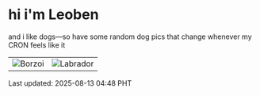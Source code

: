 # hi i'm Leoben

and i like dogs—so have some random dog pics that change whenever my CRON feels like it

|  |  |
|--------|----------|
| ![Borzoi](https://random-dog-vercel.vercel.app/api/random-borzoi?v=1755031714) | ![Labrador](https://random-dog-vercel.vercel.app/api/random-labrador?v=1755031714) |

Last updated: 2025-08-13 04:48 PHT
